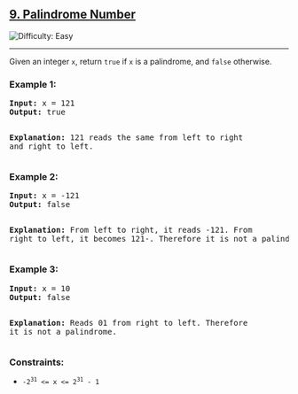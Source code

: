 <h2><a href="https://leetcode.com/problems/palindrome-number/">9. Palindrome Number</a></h2>
<img src="https://img.shields.io/badge/Difficulty-Easy-brightgreen" alt="Difficulty: Easy" />
<hr>

<p>Given an integer <code>x</code>, return <code>true</code> if <code>x</code> is a palindrome, and <code>false</code> otherwise.</p>

<h3>Example 1:</h3>
<pre>
<strong>Input:</strong> x = 121
<strong>Output:</strong> true

<strong>Explanation:</strong> 121 reads the same from left to right and right to left.
</pre>

<h3>Example 2:</h3>
<pre>
<strong>Input:</strong> x = -121
<strong>Output:</strong> false

<strong>Explanation:</strong> From left to right, it reads -121. From right to left, it becomes 121-. Therefore it is not a palindrome.
</pre>

<h3>Example 3:</h3>
<pre>
<strong>Input:</strong> x = 10
<strong>Output:</strong> false

<strong>Explanation:</strong> Reads 01 from right to left. Therefore it is not a palindrome.
</pre>

<h3>Constraints:</h3>
<ul>
  <li><code>-2<sup>31</sup> &lt;= x &lt;= 2<sup>31</sup> - 1</code></li>
</ul>
